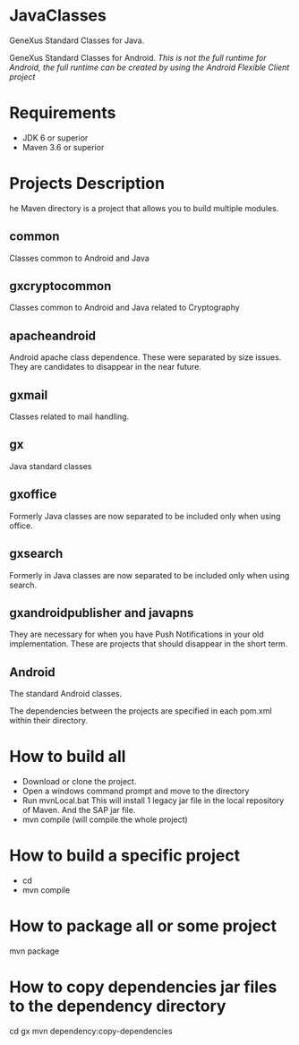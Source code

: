 # JavaClasses
GeneXus Standard Classes for Java.

GeneXus Standard Classes for Android. *This is not the full runtime for Android, the full runtime can be created by using the Android Flexible Client project*

# Requirements

- JDK 6 or superior
- Maven 3.6 or superior

# Projects Description

he Maven directory is a project that allows you to build multiple modules.

## common
Classes common to Android and Java

## gxcryptocommon

Classes common to Android and Java related to Cryptography

## apacheandroid

Android apache class dependence. These were separated by size issues. They are candidates to disappear in the near future.

## gxmail

Classes related to mail handling.

## gx

Java standard classes

## gxoffice

Formerly Java classes are now separated to be included only when using office.

## gxsearch

Formerly in Java classes are now separated to be included only when using search.

## gxandroidpublisher and javapns

They are necessary for when you have Push Notifications in your old implementation. These are projects that should disappear in the short term.

## Android

The standard Android classes.

The dependencies between the projects are specified in each pom.xml within their directory.


# How to build all

- Download or clone the project. 
- Open a windows command prompt and move to the <project dir> directory
- Run mvnLocal.bat 
  This will install 1 legacy jar file in the local repository of Maven. And the SAP jar file.
- mvn compile (will compile the whole project)
  
# How to build a specific project

- cd <project specific dir>
- mvn compile
  
 # How to package all or some project
 
 mvn package
 
 # How to copy dependencies jar files to the dependency directory
 
 cd gx
 mvn dependency:copy-dependencies


